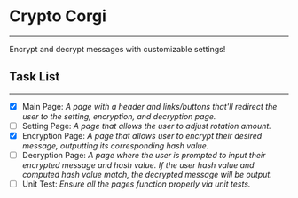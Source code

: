 # Crypto Corgi

---
Encrypt and decrypt messages with customizable settings!

## Task List 

---
- [X] Main Page: *A page with a header and links/buttons that'll redirect the user to the setting, encryption, and 
decryption page.*
- [ ] Setting Page: *A page that allows the user to adjust rotation amount.*
- [X] Encryption Page: *A page that allows user to encrypt their desired message, outputting its corresponding 
hash value.*
- [ ] Decryption Page: *A page where the user is prompted to input their encrypted message and hash value. 
If the user hash value and computed hash value match, the decrypted message will be output.*
- [ ] Unit Test: *Ensure all the pages function properly via unit tests.*